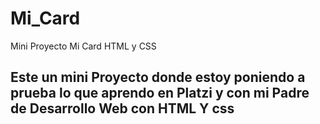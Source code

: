 # Mi_Card
Mini Proyecto Mi Card HTML  y CSS

## Este un mini Proyecto donde estoy poniendo a prueba lo que aprendo en Platzi y con mi Padre de Desarrollo Web con HTML Y css
